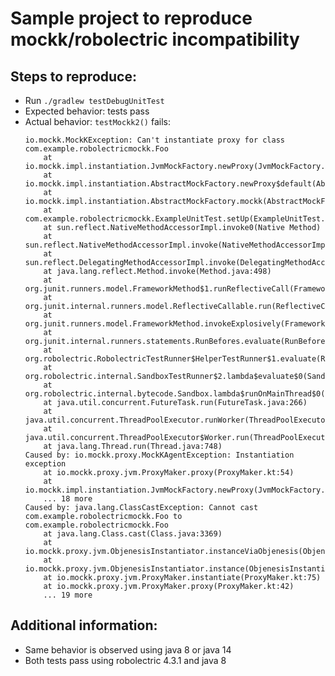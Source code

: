 Sample project to reproduce mockk/robolectric incompatibility
=============================================================

Steps to reproduce:
------------------
* Run `./gradlew testDebugUnitTest`
* Expected behavior: tests pass
* Actual behavior: `testMockk2()` fails:
    ```
    io.mockk.MockKException: Can't instantiate proxy for class com.example.robolectricmockk.Foo
    	at io.mockk.impl.instantiation.JvmMockFactory.newProxy(JvmMockFactory.kt:64)
    	at io.mockk.impl.instantiation.AbstractMockFactory.newProxy$default(AbstractMockFactory.kt:29)
    	at io.mockk.impl.instantiation.AbstractMockFactory.mockk(AbstractMockFactory.kt:59)
    	at com.example.robolectricmockk.ExampleUnitTest.setUp(ExampleUnitTest.kt:53)
    	at sun.reflect.NativeMethodAccessorImpl.invoke0(Native Method)
    	at sun.reflect.NativeMethodAccessorImpl.invoke(NativeMethodAccessorImpl.java:62)
    	at sun.reflect.DelegatingMethodAccessorImpl.invoke(DelegatingMethodAccessorImpl.java:43)
    	at java.lang.reflect.Method.invoke(Method.java:498)
    	at org.junit.runners.model.FrameworkMethod$1.runReflectiveCall(FrameworkMethod.java:50)
    	at org.junit.internal.runners.model.ReflectiveCallable.run(ReflectiveCallable.java:12)
    	at org.junit.runners.model.FrameworkMethod.invokeExplosively(FrameworkMethod.java:47)
    	at org.junit.internal.runners.statements.RunBefores.evaluate(RunBefores.java:24)
    	at org.robolectric.RobolectricTestRunner$HelperTestRunner$1.evaluate(RobolectricTestRunner.java:575)
    	at org.robolectric.internal.SandboxTestRunner$2.lambda$evaluate$0(SandboxTestRunner.java:263)
    	at org.robolectric.internal.bytecode.Sandbox.lambda$runOnMainThread$0(Sandbox.java:89)
    	at java.util.concurrent.FutureTask.run(FutureTask.java:266)
    	at java.util.concurrent.ThreadPoolExecutor.runWorker(ThreadPoolExecutor.java:1149)
    	at java.util.concurrent.ThreadPoolExecutor$Worker.run(ThreadPoolExecutor.java:624)
    	at java.lang.Thread.run(Thread.java:748)
    Caused by: io.mockk.proxy.MockKAgentException: Instantiation exception
    	at io.mockk.proxy.jvm.ProxyMaker.proxy(ProxyMaker.kt:54)
    	at io.mockk.impl.instantiation.JvmMockFactory.newProxy(JvmMockFactory.kt:34)
    	... 18 more
    Caused by: java.lang.ClassCastException: Cannot cast com.example.robolectricmockk.Foo to com.example.robolectricmockk.Foo
    	at java.lang.Class.cast(Class.java:3369)
    	at io.mockk.proxy.jvm.ObjenesisInstantiator.instanceViaObjenesis(ObjenesisInstantiator.kt:73)
    	at io.mockk.proxy.jvm.ObjenesisInstantiator.instance(ObjenesisInstantiator.kt:42)
    	at io.mockk.proxy.jvm.ProxyMaker.instantiate(ProxyMaker.kt:75)
    	at io.mockk.proxy.jvm.ProxyMaker.proxy(ProxyMaker.kt:42)
    	... 19 more
    ```

Additional information:
-----------------------
* Same behavior is observed using java 8 or java 14
* Both tests pass using robolectric 4.3.1 and java 8
